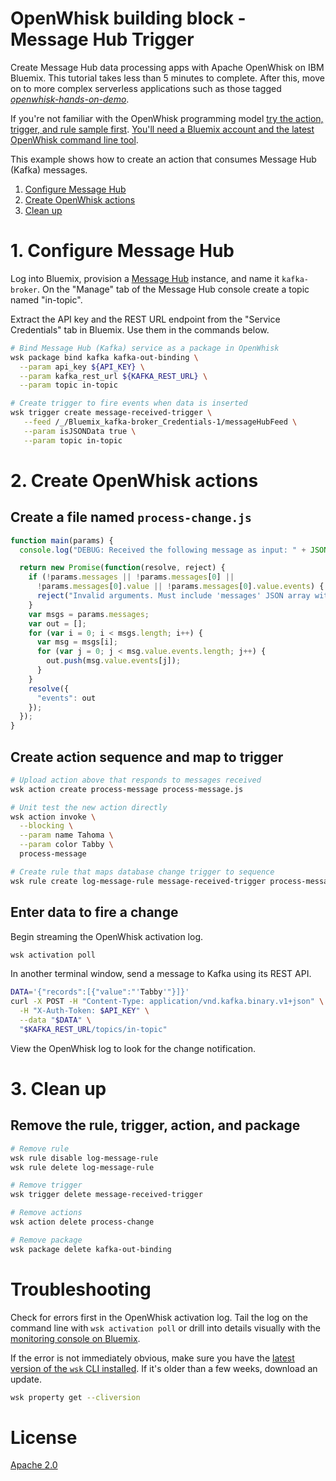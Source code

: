 # OpenWhisk building block - Message Hub Trigger
Create Message Hub data processing apps with Apache OpenWhisk on IBM Bluemix. This tutorial takes less than 5 minutes to complete. After this, move on to more complex serverless applications such as those tagged [_openwhisk-hands-on-demo_](https://github.com/search?q=topic%3Aopenwhisk-hands-on-demo+org%3AIBM&type=Repositories).

If you're not familiar with the OpenWhisk programming model [try the action, trigger, and rule sample first](https://github.com/IBM/openwhisk-action-trigger-rule). [You'll need a Bluemix account and the latest OpenWhisk command line tool](docs/OPENWHISK.md).

This example shows how to create an action that consumes Message Hub (Kafka) messages.

1. [Configure Message Hub](#1-configure-message-hub)
2. [Create OpenWhisk actions](#2-create-openwhisk-actions)
3. [Clean up](#3-clean-up)

# 1. Configure Message Hub
Log into Bluemix, provision a [Message Hub](https://console.ng.bluemix.net/catalog/services/message-hub) instance, and name it `kafka-broker`. On the "Manage" tab of the Message Hub console create a topic named "in-topic".

Extract the API key and the REST URL endpoint from the "Service Credentials" tab in Bluemix. Use them in the commands below.

```bash
# Bind Message Hub (Kafka) service as a package in OpenWhisk
wsk package bind kafka kafka-out-binding \
  --param api_key ${API_KEY} \
  --param kafka_rest_url ${KAFKA_REST_URL} \
  --param topic in-topic

# Create trigger to fire events when data is inserted
wsk trigger create message-received-trigger \
   --feed /_/Bluemix_kafka-broker_Credentials-1/messageHubFeed \
   --param isJSONData true \
   --param topic in-topic
```

# 2. Create OpenWhisk actions
## Create a file named `process-change.js`
```javascript
function main(params) {
  console.log("DEBUG: Received the following message as input: " + JSON.stringify(params));

  return new Promise(function(resolve, reject) {
    if (!params.messages || !params.messages[0] ||
      !params.messages[0].value || !params.messages[0].value.events) {
      reject("Invalid arguments. Must include 'messages' JSON array with 'value' field");
    }
    var msgs = params.messages;
    var out = [];
    for (var i = 0; i < msgs.length; i++) {
      var msg = msgs[i];
      for (var j = 0; j < msg.value.events.length; j++) {
        out.push(msg.value.events[j]);
      }
    }
    resolve({
      "events": out
    });
  });
}
```

## Create action sequence and map to trigger
```bash
# Upload action above that responds to messages received
wsk action create process-message process-message.js

# Unit test the new action directly
wsk action invoke \
  --blocking \
  --param name Tahoma \
  --param color Tabby \
  process-message

# Create rule that maps database change trigger to sequence
wsk rule create log-message-rule message-received-trigger process-message
```

## Enter data to fire a change
Begin streaming the OpenWhisk activation log.
```bash
wsk activation poll
```

In another terminal window, send a message to Kafka using its REST API.
```bash
DATA='{"records":[{"value":"'Tabby'"}]}'
curl -X POST -H "Content-Type: application/vnd.kafka.binary.v1+json" \
  -H "X-Auth-Token: $API_KEY" \
  --data "$DATA" \
  "$KAFKA_REST_URL/topics/in-topic"
```

View the OpenWhisk log to look for the change notification.

# 3. Clean up
## Remove the rule, trigger, action, and package

```bash
# Remove rule
wsk rule disable log-message-rule
wsk rule delete log-message-rule

# Remove trigger
wsk trigger delete message-received-trigger

# Remove actions
wsk action delete process-change

# Remove package
wsk package delete kafka-out-binding
```

# Troubleshooting
Check for errors first in the OpenWhisk activation log. Tail the log on the command line with `wsk activation poll` or drill into details visually with the [monitoring console on Bluemix](https://console.ng.bluemix.net/openwhisk/dashboard).

If the error is not immediately obvious, make sure you have the [latest version of the `wsk` CLI installed](https://console.ng.bluemix.net/openwhisk/learn/cli). If it's older than a few weeks, download an update.
```bash
wsk property get --cliversion
```

# License
[Apache 2.0](LICENSE.txt)
